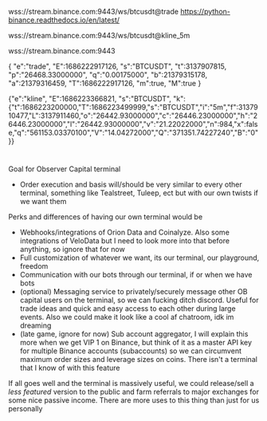 wss://stream.binance.com:9443/ws/btcusdt@trade
https://python-binance.readthedocs.io/en/latest/

wss://stream.binance.com:9443/ws/btcusdt@kline_5m


wss://stream.binance.com:9443

{
    "e":"trade",
    "E":1686222917126,
    "s":"BTCUSDT",
    "t":3137907815,
    "p":"26468.33000000",
    "q":"0.00175000",
    "b":21379315178,
    "a":21379316459,
    "T":1686222917126,
    "m":true,
    "M":true
}

{"e":"kline",
"E":1686223366821,
"s":"BTCUSDT",
"k":{"t":1686223200000,"T":1686223499999,"s":"BTCUSDT","i":"5m","f":3137910477,"L":3137911460,"o":"26442.93000000","c":"26446.23000000","h":"26446.23000000","l":"26442.93000000","v":"21.22022000","n":984,"x":false,"q":"561153.03370100","V":"14.04272000","Q":"371351.74227240","B":"0"}}


#

Goal for Observer Capital terminal

- Order execution and basis will/should be very similar to every other terminal, something like Tealstreet, Tuleep, ect but with our own twists if we want them

Perks and differences of having our own terminal would be 
 - Webhooks/integrations of Orion Data and Coinalyze. Also some integrations of VeloData but I need to look more into that before anything, so ignore that for now
 - Full customization of whatever we want, its our terminal, our playground, freedom
 - Communication with our bots through our terminal, if or when we have bots
 - (optional) Messaging service to privately/securely message other OB capital users on the terminal, so we can fucking ditch discord. Useful for trade ideas and quick and easy access to each other during large events. Also we could make it look like a cool af chatroom, idk im dreaming
 - (late game, ignore for now) Sub account aggregator, I will explain this more when we get VIP 1 on Binance, but think of it as a master API key for multiple Binance accounts (subaccounts) so we can circumvent maximum order sizes and leverage sizes on coins.
 There isn't a terminal that I know of with this feature

If all goes well and the terminal is massively useful, we could release/sell a *less featured* version to the public and farm referrals to major exchanges for some nice passive income. There are more uses to this thing than just for us personally
